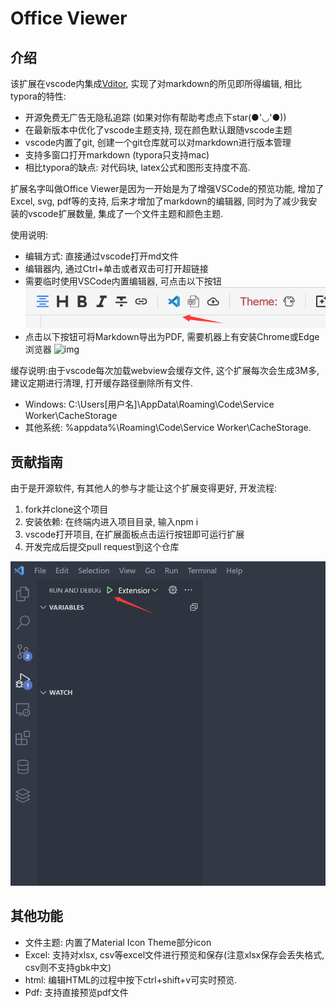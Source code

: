 # Office Viewer

## 介绍

该扩展在vscode内集成[Vditor](https://github.com/Vanessa219/vditor), 实现了对markdown的所见即所得编辑, 相比typora的特性:

- 开源免费无广告无隐私追踪 (如果对你有帮助考虑点下star(●'◡'●))
- 在最新版本中优化了vscode主题支持, 现在颜色默认跟随vscode主题
- vscode内置了git, 创建一个git仓库就可以对markdown进行版本管理
- 支持多窗口打开markdown (typora只支持mac)
- 相比typora的缺点: 对代码块, latex公式和图形支持度不高.

扩展名字叫做Office Viewer是因为一开始是为了增强VSCode的预览功能, 增加了Excel, svg, pdf等的支持, 后来才增加了markdown的编辑器, 同时为了减少我安装的vscode扩展数量, 集成了一个文件主题和颜色主题.

使用说明:

- 编辑方式: 直接通过vscode打开md文件
- 编辑器内, 通过Ctrl+单击或者双击可打开超链接
- 需要临时使用VSCode内置编辑器, 可点击以下按钮
  ![img](image/README-CN/1640579182342.png)
- 点击以下按钮可将Markdown导出为PDF, 需要机器上有安装Chrome或Edge浏览器
  ![img](image/README-CN/1640579380584.png)

缓存说明:由于vscode每次加载webview会缓存文件, 这个扩展每次会生成3M多, 建议定期进行清理, 打开缓存路径删除所有文件.

- Windows: C:\Users\[用户名]\AppData\Roaming\Code\Service Worker\CacheStorage
- 其他系统: %appdata%\Roaming\Code\Service Worker\CacheStorage.

## 贡献指南

由于是开源软件,  有其他人的参与才能让这个扩展变得更好, 开发流程:

1. fork并clone这个项目
2. 安装依赖: 在终端内进入项目目录, 输入npm i
3. vscode打开项目, 在扩展面板点击运行按钮即可运行扩展
4. 开发完成后提交pull request到这个仓库

![1663224731812](imag22e/README-CN/1663224731812.png)

## 其他功能

- 文件主题: 内置了Material Icon Theme部分icon
- Excel: 支持对xlsx, csv等excel文件进行预览和保存(注意xlsx保存会丢失格式, csv则不支持gbk中文)
- html: 编辑HTML的过程中按下ctrl+shift+v可实时预览.
- Pdf: 支持直接预览pdf文件
